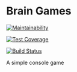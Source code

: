 # Brain Games
[![Maintainability](https://api.codeclimate.com/v1/badges/a99a88d28ad37a79dbf6/maintainability)](https://codeclimate.com/github/codeclimate/codeclimate/maintainability)

[![Test Coverage](https://api.codeclimate.com/v1/badges/a99a88d28ad37a79dbf6/test_coverage)](https://codeclimate.com/github/codeclimate/codeclimate/test_coverage)  

[![Build Status](https://travis-ci.org/demidkashirin/brain-games.svg?branch=master)](https://travis-ci.org/demidkashirin/project-lvl1-s248)

   A simple console game   
